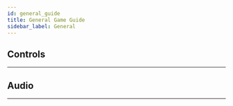 ```yaml
---
id: general_guide
title: General Game Guide
sidebar_label: General
---
```


## Controls

---

## Audio

---
